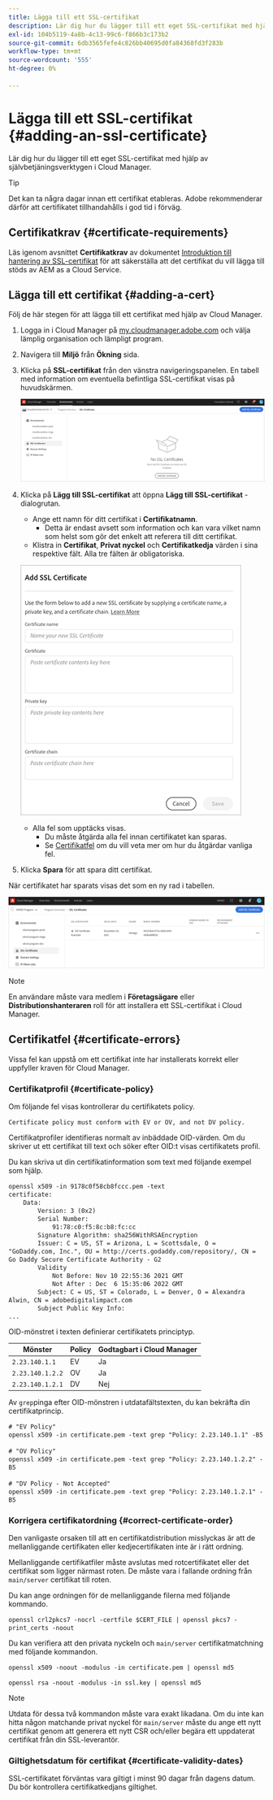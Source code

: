 ```yaml
---
title: Lägga till ett SSL-certifikat
description: Lär dig hur du lägger till ett eget SSL-certifikat med hjälp av självbetjäningsverktygen i Cloud Manager.
exl-id: 104b5119-4a8b-4c13-99c6-f866b3c173b2
source-git-commit: 6db3565fefe4c826bb40695d0fa84368fd3f283b
workflow-type: tm+mt
source-wordcount: '555'
ht-degree: 0%

---
```


# Lägga till ett SSL-certifikat {#adding-an-ssl-certificate}

Lär dig hur du lägger till ett eget SSL-certifikat med hjälp av självbetjäningsverktygen i Cloud Manager.

>[!TIP]
>
>Det kan ta några dagar innan ett certifikat etableras. Adobe rekommenderar därför att certifikatet tillhandahålls i god tid i förväg.

## Certifikatkrav {#certificate-requirements}

Läs igenom avsnittet **Certifikatkrav** av dokumentet [Introduktion till hantering av SSL-certifikat](/help/implementing/cloud-manager/managing-ssl-certifications/introduction.md#requirements) för att säkerställa att det certifikat du vill lägga till stöds av AEM as a Cloud Service.

## Lägga till ett certifikat {#adding-a-cert}

Följ de här stegen för att lägga till ett certifikat med hjälp av Cloud Manager.

1. Logga in i Cloud Manager på [my.cloudmanager.adobe.com](https://my.cloudmanager.adobe.com/) och välja lämplig organisation och lämpligt program.

1. Navigera till **Miljö** från **Ökning** sida.

1. Klicka på **SSL-certifikat** från den vänstra navigeringspanelen. En tabell med information om eventuella befintliga SSL-certifikat visas på huvudskärmen.

   ![Lägga till ett SSL-certifikat](/help/implementing/cloud-manager/assets/ssl/ssl-cert-1.png)

1. Klicka på **Lägg till SSL-certifikat** att öppna **Lägg till SSL-certifikat** -dialogrutan.

   * Ange ett namn för ditt certifikat i **Certifikatnamn**.
      * Detta är endast avsett som information och kan vara vilket namn som helst som gör det enkelt att referera till ditt certifikat.
   * Klistra in **Certifikat**, **Privat nyckel** och **Certifikatkedja** värden i sina respektive fält. Alla tre fälten är obligatoriska.

   ![Dialogrutan Lägg till SSL-certifikat](/help/implementing/cloud-manager/assets/ssl/ssl-cert-02.png)

   * Alla fel som upptäcks visas.
      * Du måste åtgärda alla fel innan certifikatet kan sparas.
      * Se [Certifikatfel](#certificate-errors) om du vill veta mer om hur du åtgärdar vanliga fel.

1. Klicka **Spara** för att spara ditt certifikat.

När certifikatet har sparats visas det som en ny rad i tabellen.

![Sparat SSL-certifikat](/help/implementing/cloud-manager/assets/ssl/ssl-cert-3.png)

>[!NOTE]
>
>En användare måste vara medlem i **Företagsägare** eller **Distributionshanteraren** roll för att installera ett SSL-certifikat i Cloud Manager.

## Certifikatfel {#certificate-errors}

Vissa fel kan uppstå om ett certifikat inte har installerats korrekt eller uppfyller kraven för Cloud Manager.

### Certifikatprofil {#certificate-policy}

Om följande fel visas kontrollerar du certifikatets policy.

```text
Certificate policy must conform with EV or OV, and not DV policy.
```

Certifikatprofiler identifieras normalt av inbäddade OID-värden. Om du skriver ut ett certifikat till text och söker efter OID:t visas certifikatets profil.

Du kan skriva ut din certifikatinformation som text med följande exempel som hjälp.

```text
openssl x509 -in 9178c0f58cb8fccc.pem -text
certificate:
    Data:
        Version: 3 (0x2)
        Serial Number:
            91:78:c0:f5:8c:b8:fc:cc
        Signature Algorithm: sha256WithRSAEncryption
        Issuer: C = US, ST = Arizona, L = Scottsdale, O = "GoDaddy.com, Inc.", OU = http://certs.godaddy.com/repository/, CN = Go Daddy Secure Certificate Authority - G2
        Validity
            Not Before: Nov 10 22:55:36 2021 GMT
            Not After : Dec  6 15:35:06 2022 GMT
        Subject: C = US, ST = Colorado, L = Denver, O = Alexandra Alwin, CN = adobedigitalimpact.com
        Subject Public Key Info:
...
```

OID-mönstret i texten definierar certifikatets principtyp.

| Mönster | Policy | Godtagbart i Cloud Manager |
|---|---|---|
| `2.23.140.1.1` | EV | Ja |
| `2.23.140.1.2.2` | OV | Ja |
| `2.23.140.1.2.1` | DV | Nej |

Av `grep`pinga efter OID-mönstren i utdatafältstexten, du kan bekräfta din certifikatprincip.

```shell
# "EV Policy"
openssl x509 -in certificate.pem -text grep "Policy: 2.23.140.1.1" -B5

# "OV Policy"
openssl x509 -in certificate.pem -text grep "Policy: 2.23.140.1.2.2" -B5

# "DV Policy - Not Accepted"
openssl x509 -in certificate.pem -text grep "Policy: 2.23.140.1.2.1" -B5
```

### Korrigera certifikatordning {#correct-certificate-order}

Den vanligaste orsaken till att en certifikatdistribution misslyckas är att de mellanliggande certifikaten eller kedjecertifikaten inte är i rätt ordning.

Mellanliggande certifikatfiler måste avslutas med rotcertifikatet eller det certifikat som ligger närmast roten. De måste vara i fallande ordning från `main/server` certifikat till roten.

Du kan ange ordningen för de mellanliggande filerna med följande kommando.

```shell
openssl crl2pkcs7 -nocrl -certfile $CERT_FILE | openssl pkcs7 -print_certs -noout
```

Du kan verifiera att den privata nyckeln och `main/server` certifikatmatchning med följande kommandon.

```shell
openssl x509 -noout -modulus -in certificate.pem | openssl md5
```

```shell
openssl rsa -noout -modulus -in ssl.key | openssl md5
```

>[!NOTE]
>
>Utdata för dessa två kommandon måste vara exakt likadana. Om du inte kan hitta någon matchande privat nyckel för `main/server` måste du ange ett nytt certifikat genom att generera ett nytt CSR och/eller begära ett uppdaterat certifikat från din SSL-leverantör.

### Giltighetsdatum för certifikat {#certificate-validity-dates}

SSL-certifikatet förväntas vara giltigt i minst 90 dagar från dagens datum. Du bör kontrollera certifikatkedjans giltighet.
